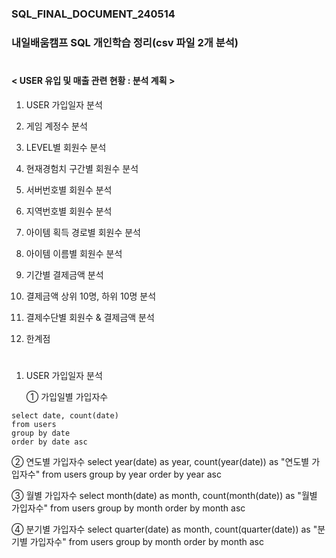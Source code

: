 ### SQL_FINAL_DOCUMENT_240514
### 내일배움캠프 SQL 개인학습 정리(csv 파일 2개 분석)
#
#### < USER 유입 및 매출 관련 현황 : 분석 계획 > 

1. USER 가입일자 분석

2. 게임 계정수 분석

3. LEVEL별 회원수 분석

4. 현재경험치 구간별 회원수 분석

5. 서버번호별 회원수 분석

6. 지역번호별 회원수 분석

7. 아이템 획득 경로별 회원수 분석

8. 아이템 이름별 회원수 분석

9. 기간별 결제금액 분석

10. 결제금액 상위 10명, 하위 10명 분석

11. 결제수단별 회원수 & 결제금액 분석

12. 한계점 
#

1. USER 가입일자 분석
   
   ① 가입일별 가입자수
<pre><code>select date, count(date)
from users 
group by date
order by date asc</code></pre>



   ② 연도별 가입자수
select year(date) as year, count(year(date)) as "연도별 가입자수"
from users
group by year 
order by year asc


   ③ 월별 가입자수
select month(date) as month, count(month(date)) as "월별 가입자수"
from users 
group by month
order by month asc


   ④ 분기별 가입자수 
select quarter(date) as month, count(quarter(date)) as "분기별 가입자수"
from users 
group by month
order by month asc



